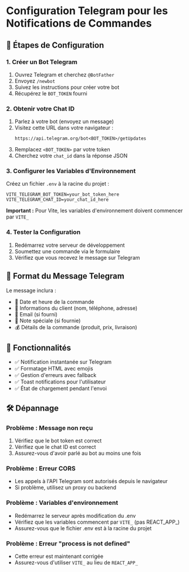 # Configuration Telegram pour les Notifications de Commandes

## 🚀 Étapes de Configuration

### 1. Créer un Bot Telegram
1. Ouvrez Telegram et cherchez `@BotFather`
2. Envoyez `/newbot`
3. Suivez les instructions pour créer votre bot
4. Récupérez le `BOT_TOKEN` fourni

### 2. Obtenir votre Chat ID
1. Parlez à votre bot (envoyez un message)
2. Visitez cette URL dans votre navigateur :
   ```
   https://api.telegram.org/bot<BOT_TOKEN>/getUpdates
   ```
3. Remplacez `<BOT_TOKEN>` par votre token
4. Cherchez votre `chat_id` dans la réponse JSON

### 3. Configurer les Variables d'Environnement
Créez un fichier `.env` à la racine du projet :

```env
VITE_TELEGRAM_BOT_TOKEN=your_bot_token_here
VITE_TELEGRAM_CHAT_ID=your_chat_id_here
```

**Important :** Pour Vite, les variables d'environnement doivent commencer par `VITE_`

### 4. Tester la Configuration
1. Redémarrez votre serveur de développement
2. Soumettez une commande via le formulaire
3. Vérifiez que vous recevez le message sur Telegram

## 📱 Format du Message Telegram

Le message inclura :
- 📅 Date et heure de la commande
- 👤 Informations du client (nom, téléphone, adresse)
- 📧 Email (si fourni)
- 📝 Note spéciale (si fournie)
- 💰 Détails de la commande (produit, prix, livraison)

## 🔧 Fonctionnalités

- ✅ Notification instantanée sur Telegram
- ✅ Formatage HTML avec emojis
- ✅ Gestion d'erreurs avec fallback
- ✅ Toast notifications pour l'utilisateur
- ✅ État de chargement pendant l'envoi

## 🛠️ Dépannage

### Problème : Message non reçu
1. Vérifiez que le bot token est correct
2. Vérifiez que le chat ID est correct
3. Assurez-vous d'avoir parlé au bot au moins une fois

### Problème : Erreur CORS
- Les appels à l'API Telegram sont autorisés depuis le navigateur
- Si problème, utilisez un proxy ou backend

### Problème : Variables d'environnement
- Redémarrez le serveur après modification du .env
- Vérifiez que les variables commencent par `VITE_` (pas REACT_APP_)
- Assurez-vous que le fichier .env est à la racine du projet

### Problème : Erreur "process is not defined"
- Cette erreur est maintenant corrigée
- Assurez-vous d'utiliser `VITE_` au lieu de `REACT_APP_` 